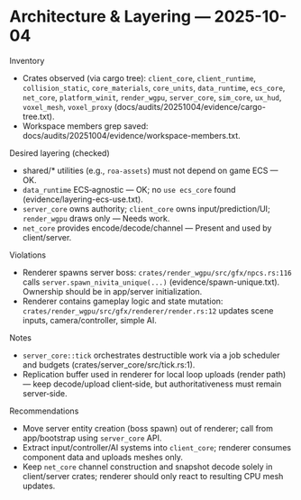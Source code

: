 # Architecture & Layering — 2025-10-04

Inventory
- Crates observed (via cargo tree): `client_core`, `client_runtime`, `collision_static`, `core_materials`, `core_units`, `data_runtime`, `ecs_core`, `net_core`, `platform_winit`, `render_wgpu`, `server_core`, `sim_core`, `ux_hud`, `voxel_mesh`, `voxel_proxy` (docs/audits/20251004/evidence/cargo-tree.txt).
- Workspace members grep saved: docs/audits/20251004/evidence/workspace-members.txt.

Desired layering (checked)
- shared/* utilities (e.g., `roa-assets`) must not depend on game ECS — OK.
- `data_runtime` ECS‑agnostic — OK; no `use ecs_core` found (evidence/layering-ecs-use.txt).
- `server_core` owns authority; `client_core` owns input/prediction/UI; `render_wgpu` draws only — Needs work.
- `net_core` provides encode/decode/channel — Present and used by client/server.

Violations
- Renderer spawns server boss: `crates/render_wgpu/src/gfx/npcs.rs:116` calls `server.spawn_nivita_unique(...)` (evidence/spawn-unique.txt). Ownership should be in app/server initialization.
- Renderer contains gameplay logic and state mutation: `crates/render_wgpu/src/gfx/renderer/render.rs:12` updates scene inputs, camera/controller, simple AI.

Notes
- `server_core::tick` orchestrates destructible work via a job scheduler and budgets (crates/server_core/src/tick.rs:1).
- Replication buffer used in renderer for local loop uploads (render path) — keep decode/upload client‑side, but authoritativeness must remain server‑side.

Recommendations
- Move server entity creation (boss spawn) out of renderer; call from app/bootstrap using `server_core` API.
- Extract input/controller/AI systems into `client_core`; renderer consumes component data and uploads meshes only.
- Keep `net_core` channel construction and snapshot decode solely in client/server crates; renderer should only react to resulting CPU mesh updates.

